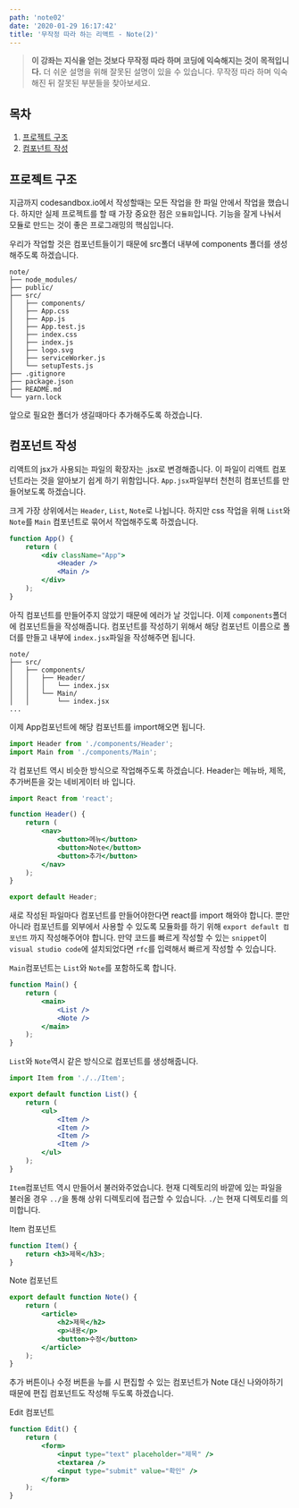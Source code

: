 ```yaml
---
path: 'note02'
date: '2020-01-29 16:17:42'
title: '무작정 따라 하는 리액트 - Note(2)'
---
```


> **이 강좌는 지식을 얻는 것보다 무작정 따라 하며 코딩에 익숙해지는 것이 목적입니다.** 더 쉬운 설명을 위해 잘못된 설명이 있을 수 있습니다. 무작정 따라 하며 익숙해진 뒤 잘못된 부분들을 찾아보세요.

## 목차

1. [프로젝트 구조](#프로젝트-구조)
2. [컴포넌트 작성](#컴포넌트-작성)

## 프로젝트 구조

지금까지 codesandbox.io에서 작성할때는 모든 작업을 한 파일 안에서 작업을 했습니다. 하지만 실제 프로젝트를 할 때 가장 중요한 점은 `모듈화`입니다. 기능을 잘게 나눠서 모듈로 만드는 것이 좋은 프로그래밍의 핵심입니다.

우리가 작업할 것은 컴포넌트들이기 때문에 src폴더 내부에 components 폴더를 생성해주도록 하겠습니다.

```
note/
├── node_modules/
├── public/
├── src/
│   ├── components/
│   ├── App.css
│   ├── App.js
│   ├── App.test.js
│   ├── index.css
│   ├── index.js
│   ├── logo.svg
│   ├── serviceWorker.js
│   └── setupTests.js
├── .gitignore
├── package.json
├── README.md
└── yarn.lock
```

앞으로 필요한 폴더가 생길때마다 추가해주도록 하겠습니다.

## 컴포넌트 작성

리액트의 jsx가 사용되는 파일의 확장자는 .jsx로 변경해줍니다. 이 파일이 리액트 컴포넌트라는 것을 알아보기 쉽게 하기 위함입니다. `App.jsx`파일부터 천천히 컴포넌트를 만들어보도록 하겠습니다.

크게 가장 상위에서는 `Header`, `List`, `Note`로 나뉩니다. 하지만 css 작업을 위해 `List`와 `Note`를 `Main` 컴포넌트로 묶어서 작업해주도록 하겠습니다.

```jsx
function App() {
    return (
        <div className="App">
            <Header />
            <Main />
        </div>
    );
}
```

아직 컴포넌트를 만들어주지 않았기 때문에 에러가 날 것입니다. 이제 `components`폴더에 컴포넌트들을 작성해줍니다. 컴포넌트를 작성하기 위해서 해당 컴포넌트 이름으로 폴더를 만들고 내부에 `index.jsx`파일을 작성해주면 됩니다.

```
note/
├── src/
│   ├── components/
│   │   ├── Header/
│   │   │   └── index.jsx
│   │   └── Main/
│   │       └── index.jsx
...
```

이제 App컴포넌트에 해당 컴포넌트를 import해오면 됩니다.

```javascript
import Header from './components/Header';
import Main from './components/Main';
```

각 컴포넌트 역시 비슷한 방식으로 작업해주도록 하겠습니다. Header는 메뉴바, 제목, 추가버튼을 갖는 네비게이터 바 입니다.

```jsx
import React from 'react';

function Header() {
    return (
        <nav>
            <button>메뉴</button>
            <button>Note</button>
            <button>추가</button>
        </nav>
    );
}

export default Header;
```

새로 작성된 파일마다 컴포넌트를 만들어야한다면 react를 import 해와야 합니다. 뿐만아니라 컴포넌트를 외부에서 사용할 수 있도록 모듈화를 하기 위해 `export default 컴포넌트` 까지 작성해주어야 합니다. 만약 코드를 빠르게 작성할 수 있는 `snippet`이 `visual studio code`에 설치되었다면 `rfc`를 입력해서 빠르게 작성할 수 있습니다.

`Main`컴포넌트는 `List`와 `Note`를 포함하도록 합니다.

```jsx
function Main() {
    return (
        <main>
            <List />
            <Note />
        </main>
    );
}
```

`List`와 `Note`역시 같은 방식으로 컴포넌트를 생성해줍니다.

```jsx
import Item from './../Item';

export default function List() {
    return (
        <ul>
            <Item />
            <Item />
            <Item />
            <Item />
        </ul>
    );
}
```

`Item`컴포넌트 역시 만들어서 불러와주었습니다. 현재 디렉토리의 바깥에 있는 파일을 불러올 경우 `../`을 통해 상위 디렉토리에 접근할 수 있습니다. `./`는 현재 디렉토리를 의미합니다.

Item 컴포넌트

```jsx
function Item() {
    return <h3>제목</h3>;
}
```

Note 컴포넌트

```jsx
export default function Note() {
    return (
        <article>
            <h2>제목</h2>
            <p>내용</p>
            <button>수정</button>
        </article>
    );
}
```

추가 버튼이나 수정 버튼을 누를 시 편집할 수 있는 컴포넌트가 Note 대신 나와야하기 때문에 편집 컴포넌트도 작성해 두도록 하겠습니다.

Edit 컴포넌트

```jsx
function Edit() {
    return (
        <form>
            <input type="text" placeholder="제목" />
            <textarea />
            <input type="submit" value="확인" />
        </form>
    );
}
```
